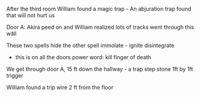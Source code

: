 After the third room
William found a magic trap - An abjuration trap found that will not hurt us

Door A: Akira peed on and William realized lots of tracks went through this wa᷆ll

These two spells hide the other spell
immolate - ignite
disintegrate
 - this is on all the doors
power word: kill
finger of death

We get through door A, 
15 ft down the hallway - a trap step stone 1ft by 1ft trigger

William found a trip wire 2 ft from the floor 